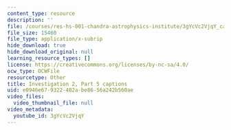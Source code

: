 ```yaml
---
content_type: resource
description: ''
file: /courses/res-hs-001-chandra-astrophysics-institute/3gYcVc2VjqY_captions.webvtt
file_size: 15460
file_type: application/x-subrip
hide_download: true
hide_download_original: null
learning_resource_types: []
license: https://creativecommons.org/licenses/by-nc-sa/4.0/
ocw_type: OCWFile
resourcetype: Other
title: Investigation 2, Part 5 captions
uid: e0946e67-9322-482a-be86-56a242b560ae
video_files:
  video_thumbnail_file: null
video_metadata:
  youtube_id: 3gYcVc2VjqY
---
```

